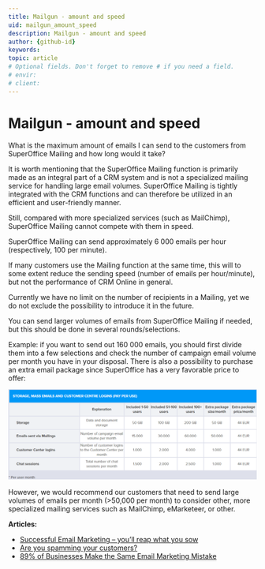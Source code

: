 ```yaml
---
title: Mailgun - amount and speed
uid: mailgun_amount_speed
description: Mailgun - amount and speed
author: {github-id}
keywords:
topic: article
# Optional fields. Don't forget to remove # if you need a field.
# envir:
# client:
---
```


# Mailgun - amount and speed

What is the maximum amount of emails I can send to the customers from SuperOffice Mailing and how long would it take?

It is worth mentioning that the SuperOffice Mailing function is primarily made as an integral part of a CRM system and is not a specialized mailing service for handling large email volumes. SuperOffice Mailing is tightly integrated with the CRM functions and can therefore be utilized in an efficient and user-friendly manner.

Still, compared with more specialized services (such as MailChimp), SuperOffice Mailing cannot compete with them in speed.

SuperOffice Mailing can send approximately 6 000 emails per hour (respectively, 100 per minute).

If many customers use the Mailing function at the same time, this will to some extent reduce the sending speed (number of emails per hour/minute), but not the performance of CRM Online in general.

Currently we have no limit on the number of recipients in a Mailing, yet we do not exclude the possibility to introduce it in the future.

You can send larger volumes of emails from SuperOffice Mailing if needed, but this should be done in several rounds/selections.

Example: if you want to send out 160 000 emails, you should first divide them into a few selections and check the number of campaign email volume per month you have in your disposal. There is also a possibility to purchase an extra email package since SuperOffice has a very favorable price to offer:

![MailGun Price -screenshot][img1]

However, we would recommend our customers that need to send large volumes of emails per month (>50,000 per month) to consider other, more specialized mailing services such as MailChimp, eMarketeer, or other.

**Articles:**

* [Successful Email Marketing – you’ll reap what you sow][2]
* [Are you spamming your customers?][3]
* [89% of Businesses Make the Same Email Marketing Mistake][4]

<!-- Referenced links -->
[2]: https://www.superoffice.com/blog/successful-email-marketing-youll-reap-what-you-sow/
[3]: https://www.superoffice.com/blog/are-you-spamming-your-customers/
[4]: https://www.superoffice.com/blog/email-marketing-segmentation-mistake/

<!-- Referenced images -->
[img1]: media/mailgun-price.png
